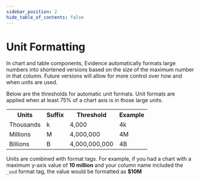 ```yaml
---
sidebar_position: 2
hide_table_of_contents: false
---
```


# Unit Formatting

In chart and table components, Evidence automatically formats large numbers into shortened versions based on the size of the maximum number in that column. Future versions will allow for more control over how and when units are used.

Below are the thresholds for automatic unit formats. Unit formats are applied when at least 75% of a chart axis is in those large units.

<table>
<tr>
<th>Units</th>
<th>Suffix</th> 
<th>Threshold</th> 
<th>Example</th> 
</tr>
<tr>
<td>Thousands</td>
<td>k</td>
<td>4,000</td>
<td>4k</td>
</tr>
<tr>
<td>Millions</td>
<td>M</td>
<td>4,000,000</td>
<td>4M</td>
</tr>
<tr>
<td>Billions</td>
<td>B</td>
<td>4,000,000,000</td>
<td>4B</td>
</tr>
</table>

Units are combined with format tags. For example, if you had a chart with a maximum y-axis value of **10 million** and your column name included the `_usd` format tag, the value would be formatted as **$10M**